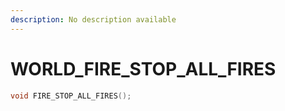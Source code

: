 ```yaml
---
description: No description available 
---
```


# WORLD\_FIRE_STOP_ALL_FIRES

```cpp
void FIRE_STOP_ALL_FIRES();
```